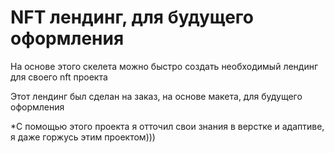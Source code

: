 # NFT лендинг, для будущего оформления

На основе этого скелета можно быстро создать необходимый лендинг для своего nft проекта

Этот лендинг был сделан на заказ, на основе макета, для будущего оформления

*С помощью этого проекта я отточил свои знания в верстке и адаптиве, я даже горжусь этим проектом)))

